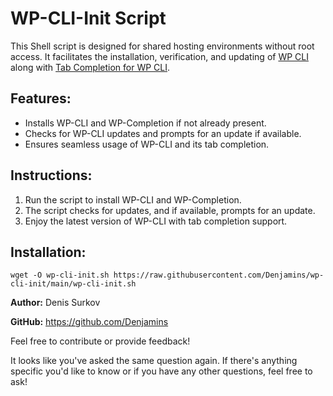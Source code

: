 # WP-CLI-Init Script

This Shell script is designed for shared hosting environments without root access. It facilitates the installation, verification, and updating of [WP CLI](https://wp-cli.org) along with [Tab Completion for WP CLI](https://make.wordpress.org/cli/handbook/guides/installing/#tab-completions).

## Features:
- Installs WP-CLI and WP-Completion if not already present.
- Checks for WP-CLI updates and prompts for an update if available.
- Ensures seamless usage of WP-CLI and its tab completion.

## Instructions:
1. Run the script to install WP-CLI and WP-Completion.
2. The script checks for updates, and if available, prompts for an update.
3. Enjoy the latest version of WP-CLI with tab completion support.

## Installation:
`wget -O wp-cli-init.sh https://raw.githubusercontent.com/Denjamins/wp-cli-init/main/wp-cli-init.sh`

**Author:** Denis Surkov

**GitHub:** https://github.com/Denjamins

Feel free to contribute or provide feedback!

It looks like you've asked the same question again. If there's anything specific you'd like to know or if you have any other questions, feel free to ask!
